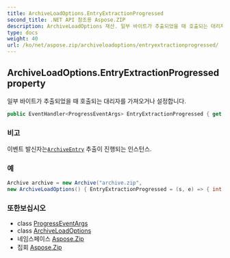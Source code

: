 ```yaml
---
title: ArchiveLoadOptions.EntryExtractionProgressed
second_title: .NET API 참조용 Aspose.ZIP
description: ArchiveLoadOptions 재산. 일부 바이트가 추출되었을 때 호출되는 대리자를 가져오거나 설정합니다.
type: docs
weight: 40
url: /ko/net/aspose.zip/archiveloadoptions/entryextractionprogressed/
---
```

## ArchiveLoadOptions.EntryExtractionProgressed property

일부 바이트가 추출되었을 때 호출되는 대리자를 가져오거나 설정합니다.

```csharp
public EventHandler<ProgressEventArgs> EntryExtractionProgressed { get; set; }
```

### 비고

이벤트 발신자는[`ArchiveEntry`](../../archiveentry/) 추출이 진행되는 인스턴스.

### 예

```csharp
Archive archive = new Archive("archive.zip", 
new ArchiveLoadOptions() { EntryExtractionProgressed = (s, e) => { int percent = (int)((100 * e.ProceededBytes) / ((ArchiveEntry)s).UncompressedSize); } })                 
```

### 또한보십시오

* class [ProgressEventArgs](../../progresseventargs/)
* class [ArchiveLoadOptions](../)
* 네임스페이스 [Aspose.Zip](../../archiveloadoptions/)
* 집회 [Aspose.Zip](../../../)


